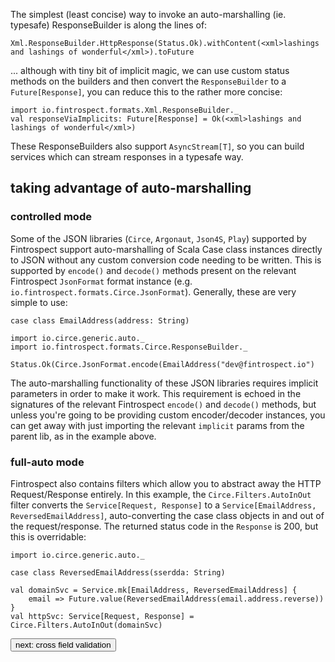 The simplest (least concise) way to invoke an auto-marshalling (ie. typesafe) ResponseBuilder is along the lines of:
```
Xml.ResponseBuilder.HttpResponse(Status.Ok).withContent(<xml>lashings and lashings of wonderful</xml>).toFuture
```
... although with tiny bit of implicit magic, we can use custom status methods on the builders and then convert the `ResponseBuilder` to 
a `Future[Response]`, you can reduce this to the rather more concise:
```
import io.fintrospect.formats.Xml.ResponseBuilder._
val responseViaImplicits: Future[Response] = Ok(<xml>lashings and lashings of wonderful</xml>)
```

These ResponseBuilders also support `AsyncStream[T]`, so you can build services which can stream responses in a typesafe way.

## taking advantage of auto-marshalling
### controlled mode
Some of the JSON libraries (`Circe`, `Argonaut`, `Json4S`, `Play`) supported by Fintrospect support auto-marshalling of Scala Case 
class instances directly to JSON without any custom conversion code needing to be written. This is supported by `encode()` and `decode()` 
methods present on the relevant Fintrospect `JsonFormat` format instance (e.g. `io.fintrospect.formats.Circe.JsonFormat`). Generally, 
 these are very simple to use:
```
case class EmailAddress(address: String)

import io.circe.generic.auto._
import io.fintrospect.formats.Circe.ResponseBuilder._

Status.Ok(Circe.JsonFormat.encode(EmailAddress("dev@fintrospect.io")
```
The auto-marshalling functionality of these JSON libraries requires implicit parameters in order to make it work. This requirement is 
echoed in the signatures of the relevant Fintrospect `encode()` and `decode()` methods, but unless you're going to be providing custom 
encoder/decoder instances, you can get away with just importing the relevant `implicit` params from the parent lib, as in the example above.

### full-auto mode
Fintrospect also contains filters which allow you to abstract away the HTTP Request/Response entirely. In this example, 
the `Circe.Filters.AutoInOut` filter converts the `Service[Request, Response]` to a `Service[EmailAddress, ReversedEmailAddress]`, auto-converting 
the case class objects in and out of the request/response. The returned status code in the `Response` is 200, but this is overridable:
```
import io.circe.generic.auto._

case class ReversedEmailAddress(sserdda: String)

val domainSvc = Service.mk[EmailAddress, ReversedEmailAddress] { 
    email => Future.value(ReversedEmailAddress(email.address.reverse)) 
}
val httpSvc: Service[Request, Response] = Circe.Filters.AutoInOut(domainSvc)    
```

<a class="next" href="http://fintrospect.io/cross-field-validation"><button type="button" class="btn btn-sm btn-default">next: cross field validation</button></a>
